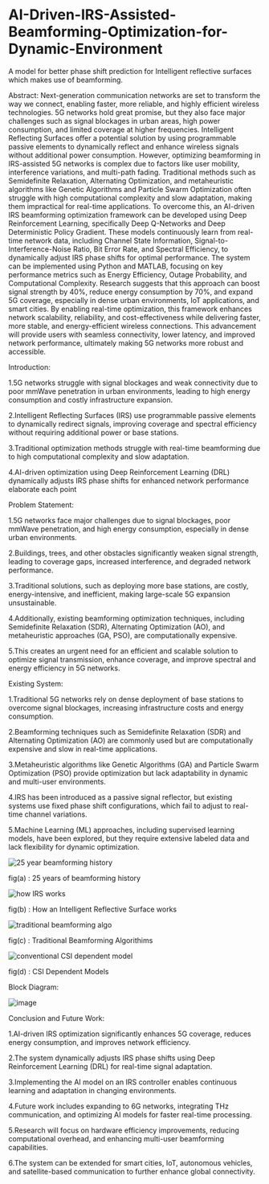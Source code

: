 # AI-Driven-IRS-Assisted-Beamforming-Optimization-for-Dynamic-Environment
A model for better phase shift prediction for Intelligent reflective surfaces which makes use of beamforming.

Abstract: 
Next-generation communication networks are set to transform the way we connect, enabling faster, more reliable, and highly efficient wireless technologies. 5G networks hold great promise, but they also face major challenges such as signal blockages in urban areas, high power consumption, and limited coverage at higher frequencies. Intelligent Reflecting Surfaces offer a potential solution by using programmable passive elements to dynamically reflect and enhance wireless signals without additional power consumption. However, optimizing beamforming in IRS-assisted 5G networks is complex due to factors like user mobility, interference variations, and multi-path fading. Traditional methods such as Semidefinite Relaxation, Alternating Optimization, and metaheuristic algorithms like Genetic Algorithms and Particle Swarm Optimization often struggle with high computational complexity and slow adaptation, making them impractical for real-time applications. To overcome this, an AI-driven IRS beamforming optimization framework can be developed using Deep Reinforcement Learning, specifically Deep Q-Networks and Deep Deterministic Policy Gradient. These models continuously learn from real-time network data, including Channel State Information, Signal-to-Interference-Noise Ratio, Bit Error Rate, and Spectral Efficiency, to dynamically adjust IRS phase shifts for optimal performance. The system can be implemented using Python and MATLAB, focusing on key performance metrics such as Energy Efficiency, Outage Probability, and Computational Complexity. Research suggests that this approach can boost signal strength by 40%, reduce energy consumption by 70%, and expand 5G coverage, especially in dense urban environments, IoT applications, and smart cities. By enabling real-time optimization, this framework enhances network scalability, reliability, and cost-effectiveness while delivering faster, more stable, and energy-efficient wireless connections. This advancement will provide users with seamless connectivity, lower latency, and improved network performance, ultimately making 5G networks more robust and accessible.


Introduction:

1.5G networks struggle with signal blockages and weak connectivity due to poor mmWave penetration in urban environments, leading to high energy consumption and costly infrastructure expansion.

2.Intelligent Reflecting Surfaces (IRS) use programmable passive elements to dynamically redirect signals, improving coverage and spectral efficiency without requiring additional power or base stations.

3.Traditional optimization methods struggle with real-time beamforming due to high computational complexity and slow adaptation.

4.AI-driven optimization using Deep Reinforcement Learning (DRL) dynamically adjusts IRS phase shifts for enhanced network performance elaborate each point


Problem Statement:

1.5G networks face major challenges due to signal blockages, poor mmWave penetration, and high energy consumption, especially in dense urban environments.

2.Buildings, trees, and other obstacles significantly weaken signal strength, leading to coverage gaps, increased interference, and degraded network performance.

3.Traditional solutions, such as deploying more base stations, are costly, energy-intensive, and inefficient, making large-scale 5G expansion unsustainable.

4.Additionally, existing beamforming optimization techniques, including Semidefinite Relaxation (SDR), Alternating Optimization (AO), and metaheuristic approaches (GA, PSO), are computationally expensive.

5.This creates an urgent need for an efficient and scalable solution to optimize signal transmission, enhance coverage, and improve spectral and energy efficiency in 5G networks.


Existing System:

1.Traditional 5G networks rely on dense deployment of base stations to overcome signal blockages, increasing infrastructure costs and energy consumption.

2.Beamforming techniques such as Semidefinite Relaxation (SDR) and Alternating Optimization (AO) are commonly used but are computationally expensive and slow in real-time applications.

3.Metaheuristic algorithms like Genetic Algorithms (GA) and Particle Swarm Optimization (PSO) provide optimization but lack adaptability in dynamic and multi-user environments.

4.IRS has been introduced as a passive signal reflector, but existing systems use fixed phase shift configurations, which fail to adjust to real-time channel variations.

5.Machine Learning (ML) approaches, including supervised learning models, have been explored, but they require extensive labeled data and lack flexibility for dynamic optimization.

![25 year beamforming history](https://github.com/user-attachments/assets/af95f855-1709-4f9a-95c9-1bdb579a1bfd)


fig(a) : 25 years of beamforming history


![how IRS works](https://github.com/user-attachments/assets/917bb58e-4ef5-4398-9643-a37bff2c7a7c)


fig(b) : How an Intelligent Reflective Surface works


![traditional beamforming algo](https://github.com/user-attachments/assets/acaace1e-d470-4ac0-bbd5-625b834d8bd9)


fig(c) : Traditional Beamforming Algorithims


![conventional CSI dependent model](https://github.com/user-attachments/assets/f0e199ea-8900-4f0a-bcf1-dfcf3e2bf9d8)


fig(d) : CSI Dependent Models


Block Diagram: 


![image](https://github.com/user-attachments/assets/d72f83d2-2316-4551-8244-bd8c7ff08e65)



Conclusion and Future Work:

1.AI-driven IRS optimization significantly enhances 5G coverage, reduces energy consumption, and improves network efficiency.

2.The system dynamically adjusts IRS phase shifts using Deep Reinforcement Learning (DRL) for real-time signal adaptation.

3.Implementing the AI model on an IRS controller enables continuous learning and adaptation in changing environments.

4.Future work includes expanding to 6G networks, integrating THz communication, and optimizing AI models for faster real-time processing.

5.Research will focus on hardware efficiency improvements, reducing computational overhead, and enhancing multi-user beamforming capabilities.

6.The system can be extended for smart cities, IoT, autonomous vehicles, and satellite-based communication to further enhance global connectivity.
